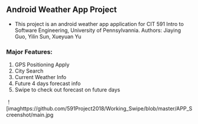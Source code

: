 ## Android Weather App Project
* This project is an android weather app application for CIT 591 Intro to Software Engineering, University of Pennsylvannia.
Authors: Jiaying Guo, Yilin Sun, Xueyuan Yu

### Major Features:
1. GPS Positioning 
Apply 
2. City Search
3. Current Weather Info
4. Future 4 days forecast info
5. Swipe to check out forecast on future days

！[imaghttps://github.com/591Project2018/Working_Swipe/blob/master/APP_Screenshot/main.jpg
